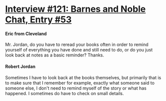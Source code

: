 # [Interview #121: Barnes and Noble Chat, Entry #53](https://www.theoryland.com/intvmain.php?i=121#53)

#### Eric from Cleveland

Mr. Jordan, do you have to reread your books often in order to remind yourself of everything you have done and still need to do, or do you just look back at notes as a basic reminder? Thanks.

#### Robert Jordan

Sometimes I have to look back at the books themselves, but primarily that is to make sure that I remember for example, exactly what someone said to someone else, I don't need to remind myself of the story or what has happened. I sometimes do have to check on small details.

